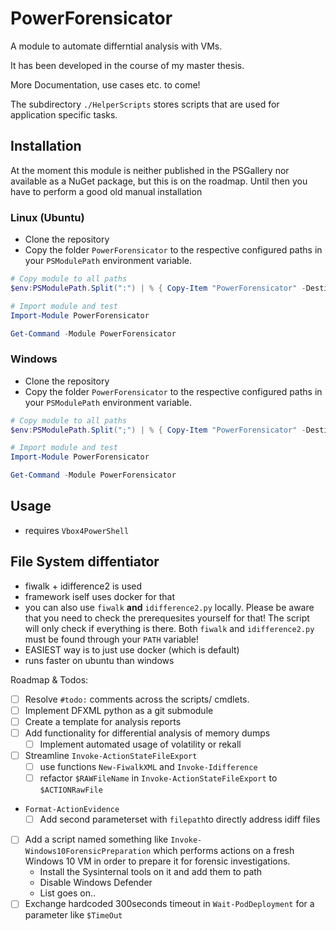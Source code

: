 # PowerForensicator 

A module to automate differntial analysis with VMs. 

It has been developed in the course of my master thesis.

More Documentation, use cases etc. to come!

The subdirectory `./HelperScripts` stores scripts that are used for application specific tasks.

## Installation

At the moment this module is neither published in the PSGallery nor available as a NuGet package, but this is on the roadmap. Until then you have to perform a good old manual installation

### Linux (Ubuntu)

- Clone the repository
- Copy the folder `PowerForensicator` to the respective configured paths in your `PSModulePath` environment variable.

```powershell
# Copy module to all paths
$env:PSModulePath.Split(":") | % { Copy-Item "PowerForensicator" -Destination $_ -Recurse -Force -Verbose }

# Import module and test
Import-Module PowerForensicator

Get-Command -Module PowerForensicator
```

### Windows
- Clone the repository
- Copy the folder `PowerForensicator` to the respective configured paths in your `PSModulePath` environment variable.

```powershell
# Copy module to all paths
$env:PSModulePath.Split(";") | % { Copy-Item "PowerForensicator" -Destination $_ -Recurse -Force -Verbose }

# Import module and test
Import-Module PowerForensicator

Get-Command -Module PowerForensicator
```

## Usage
- requires `Vbox4PowerShell`

## File System diffentiator

- fiwalk + idifference2 is used 
- framework iself uses docker for that
- you can also use `fiwalk` **and** `idifference2.py` locally. Please be aware that you need to check the prerequesites yourself for that! The script will only check if everything is there. Both `fiwalk` and `idifference2.py` must be found through your `PATH` variable! 
- EASIEST way is to just use docker (which is default)
- runs faster on ubuntu than windows

Roadmap & Todos: 

- [ ] Resolve `#todo:` comments across the scripts/ cmdlets.
- [ ] Implement DFXML python as a git submodule
- [ ] Create a template for analysis reports 
- [ ] Add functionality for differential analysis of memory dumps
  - [ ] Implement automated usage of volatility or rekall
- [ ] Streamline `Invoke-ActionStateFileExport`
  - [ ] use functions `New-FiwalkXML` and `Invoke-Idifference`
  - [ ] refactor `$RAWFileName` in `Invoke-ActionStateFileExport` to `$ACTIONRawFile`
- `Format-ActionEvidence`
  - [ ] Add second parameterset with `filepath`to directly address idiff files 
- [ ] Add a script named something like `Invoke-Windows10ForensicPreparation` which performs actions on a fresh Windows 10 VM in order to prepare it for forensic investigations.
  - Install the Sysinternal tools on it and add them to path 
  - Disable Windows Defender 
  - List goes on.. 
- [ ] Exchange hardcoded 300seconds timeout in `Wait-PodDeployment` for a parameter like `$TimeOut`